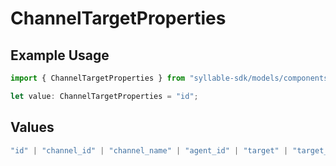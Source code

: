 # ChannelTargetProperties

## Example Usage

```typescript
import { ChannelTargetProperties } from "syllable-sdk/models/components";

let value: ChannelTargetProperties = "id";
```

## Values

```typescript
"id" | "channel_id" | "channel_name" | "agent_id" | "target" | "target_mode" | "fallback_target" | "is_test" | "updated_at"
```
